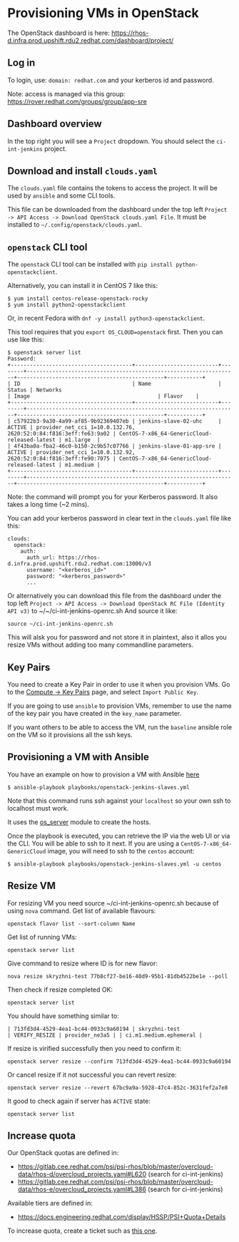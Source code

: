 # Provisioning VMs in OpenStack

The OpenStack dashboard is here:
https://rhos-d.infra.prod.upshift.rdu2.redhat.com/dashboard/project/

## Log in

To login, use: `domain: redhat.com` and your kerberos id and password.

Note: access is managed via this group:
https://rover.redhat.com/groups/group/app-sre

## Dashboard overview

In the top right you will see a `Project` dropdown. You should select the `ci-int-jenkins` project.

## Download and install `clouds.yaml`

The `clouds.yaml` file contains the tokens to access the project. It will be used by `ansible` and some CLI tools.

This file can be downloaded from the dashboard under the top left `Project -> API Access -> Download OpenStack clouds.yaml File`. It must be installed to `~/.config/openstack/clouds.yaml`.

## `openstack` CLI tool

The `openstack` CLI tool can be installed with `pip install python-openstackclient`.

Alternatively, you can install it in CentOS 7 like this:

```shell
$ yum install centos-release-openstack-rocky
$ yum install python2-openstackclient
```

Or, in recent Fedora with `dnf -y install python3-openstackclient`.

This tool requires that you `export OS_CLOUD=openstack` first. Then you can use like this:

```shell
$ openstack server list
Password:
+--------------------------------------+--------------------------+--------+------------------------------------------------------------------+----------------------------------------------+-----------+
| ID                                   | Name                     | Status | Networks                                                         | Image                                        | Flavor    |
+--------------------------------------+--------------------------+--------+------------------------------------------------------------------+----------------------------------------------+-----------+
| c57922b3-9a30-4a99-af85-9b92369407eb | jenkins-slave-02-uhc     | ACTIVE | provider_net_cci_1=10.0.132.76, 2620:52:0:84:f816:3eff:fe63:9a02 | CentOS-7-x86_64-GenericCloud-released-latest | m1.large  |
| 4f43ba0a-fba2-46c0-b150-2c9b57c07766 | jenkins-slave-01-app-sre | ACTIVE | provider_net_cci_1=10.0.132.92, 2620:52:0:84:f816:3eff:fe90:7075 | CentOS-7-x86_64-GenericCloud-released-latest | m1.medium |
+--------------------------------------+--------------------------+--------+------------------------------------------------------------------+----------------------------------------------+-----------+
```

Note: the command will prompt you for your Kerberos password. It also takes a long time (~2 mins).

You can add your kerberos password in clear text in the `clouds.yaml` file like this:

```
clouds:
  openstack:
    auth:
      auth_url: https://rhos-d.infra.prod.upshift.rdu2.redhat.com:13000/v3
      username: "<kerberos_id>"
      password: "<kerberos_password>"
      ...
```
Or alternatively you can download this file from the dashboard under the top left `Project -> API Access -> Download OpenStack RC File (Identity API v3)` to ~/~/ci-int-jenkins-openrc.sh
And source it like:

```shell
source ~/ci-int-jenkins-openrc.sh
```
This will alsk you for password and not store it in plaintext, also it allos you resize VMs without adding too many commandline parameters.

## Key Pairs

You need to create a Key Pair in order to use it when you provision VMs. Go to the [Compute -> Key Pairs](https://rhos-d.infra.prod.upshift.rdu2.redhat.com/dashboard/project/key_pairs) page, and select `Import Public Key`.

If you are going to use `ansible` to provision VMs, remember to use the name of the key pair you have created in the `key_name` parameter.

If you want others to be able to access the VM, run the `baseline` ansible role on the VM so it provisions all the ssh keys.

## Provisioning a VM with Ansible

You have an example on how to provision a VM with Ansible [here](https://gitlab.cee.redhat.com/app-sre/infra/blob/master/ansible/playbooks/openstack-jenkins-slaves.yml)

```shell
$ ansible-playbook playbooks/openstack-jenkins-slaves.yml
```

Note that this command runs ssh against your `localhost` so your own ssh to localhost must work.

It uses the [os_server](https://docs.ansible.com/ansible/latest/modules/os_server_module.html) module to create the hosts.

Once the playbook is executed, you can retrieve the IP via the web UI or via the CLI. You will be able to ssh to it next. If you are using a `CentOS-7-x86_64-GenericCloud` image, you will need to ssh to the `centos` account:

```shell
$ ansible-playbook playbooks/openstack-jenkins-slaves.yml -u centos
```

## Resize VM

For resizing VM you need source ~/ci-int-jenkins-openrc.sh because of using `nova` command.
Get list of available flavours:
```shell
openstack flavor list --sort-column Name
```
Get list of running VMs:
```shell
openstack server list
```
Give command to resize where ID is for new flavor:
```shell
nova resize skryzhni-test 77b8cf27-be16-40d9-95b1-81db4522be1e --poll
```
Then check if resize completed OK:
```shell
openstack server list
```
You should have something similar to:
```
| 713fd3d4-4529-4ea1-bc44-0933c9a60194 | skryzhni-test                      | VERIFY_RESIZE | provider_ne3a5 | | ci.m1.medium.ephemeral |
```
If resize is virified successfully then you need to confirm it:
```shell
openstack server resize --confirm 713fd3d4-4529-4ea1-bc44-0933c9a60194
```
Or cancel resize if it not successful you can revert resize:
```shell
openstack server resize --revert 67bc9a9a-5928-47c4-852c-3631fef2a7e8
```

It good to check again if server has `ACTIVE` state:
```shell
openstack server list
```

## Increase quota

Our OpenStack quotas are defined in:
* https://gitlab.cee.redhat.com/psi/psi-rhos/blob/master/overcloud-data/rhos-d/overcloud_projects.yaml#L620 (search for ci-int-jenkins)
* https://gitlab.cee.redhat.com/psi/psi-rhos/blob/master/overcloud-data/rhos-e/overcloud_projects.yaml#L386 (search for ci-int-jenkins)

Available tiers are defined in:
* https://docs.engineering.redhat.com/display/HSSP/PSI+Quota+Details

To increase quota, create a ticket such as [this one](https://redhat.service-now.com/surl.do?n=PNT0812455).
